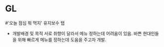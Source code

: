 # GL
#'오늘 점심 뭐 먹지' 유지보수 탭

  - 개발배경 및 목적
  서로 취향이 달라서 메뉴 정하는데 어려움이 있음.
  바쁜 현대인들을 위해 빠르게 메뉴를 정하는데 도움을 주고자 개발.
